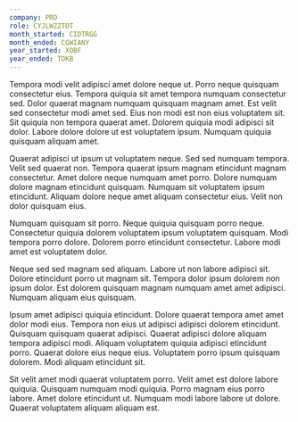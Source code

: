 ```yaml
---
company: PRD
role: CYJLWZZTOT
month_started: CIDTRGG
month_ended: CGWIANY
year_started: XOBF
year_ended: TOKB
---
```


Tempora modi velit adipisci amet dolore neque ut. Porro neque quisquam consectetur eius. Tempora quiquia sit amet tempora numquam consectetur sed. Dolor quaerat magnam numquam quisquam magnam amet. Est velit sed consectetur modi amet sed. Eius non modi est non eius voluptatem sit. Sit quiquia non tempora quaerat amet. Dolorem quiquia modi adipisci sit dolor. Labore dolore dolore ut est voluptatem ipsum. Numquam quiquia quisquam aliquam amet.

Quaerat adipisci ut ipsum ut voluptatem neque. Sed sed numquam tempora. Velit sed quaerat non. Tempora quaerat ipsum magnam etincidunt magnam consectetur. Amet dolore neque numquam amet porro. Dolore numquam dolore magnam etincidunt quisquam. Numquam sit voluptatem ipsum etincidunt. Aliquam dolore neque amet aliquam consectetur eius. Velit non dolor quisquam eius.

Numquam quisquam sit porro. Neque quiquia quisquam porro neque. Consectetur quiquia dolorem voluptatem ipsum voluptatem quisquam. Modi tempora porro dolore. Dolorem porro etincidunt consectetur. Labore modi amet est voluptatem dolor.

Neque sed sed magnam sed aliquam. Labore ut non labore adipisci sit. Dolore etincidunt porro ut magnam sit. Tempora dolor ipsum dolorem non ipsum dolor. Est dolorem quisquam magnam numquam amet amet adipisci. Numquam aliquam eius quisquam.

Ipsum amet adipisci quiquia etincidunt. Dolore quaerat tempora amet amet dolor modi eius. Tempora non eius ut adipisci adipisci dolorem etincidunt. Quisquam quisquam quaerat adipisci. Quaerat adipisci dolore aliquam tempora adipisci modi. Aliquam voluptatem quiquia adipisci etincidunt porro. Quaerat dolore eius neque eius. Voluptatem porro ipsum quisquam dolorem. Modi aliquam etincidunt sit.

Sit velit amet modi quaerat voluptatem porro. Velit amet est dolore labore quiquia. Quisquam numquam modi quiquia. Porro magnam eius porro labore. Amet dolore etincidunt ut. Numquam modi labore labore ut dolore. Quaerat voluptatem aliquam aliquam est.
    